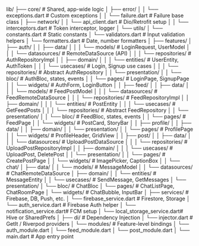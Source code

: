 lib/
├── core/ # Shared, app-wide logic
│ ├── error/
│ │ └── exceptions.dart # Custom exceptions
│ │ └── failure.dart # Failure base class
│ ├── network/
│ │ └── api_client.dart # Dio/Retrofit setup
│ │ └── interceptors.dart # Token interceptor, logger
│ └── utils/
│ └── constants.dart # Static constants
│ └── validators.dart # Input validation helpers
│ └── formatters.dart # Date, number formatters
│
├── features/
│ ├── auth/
│ │ ├── data/
│ │ │ └── models/ # LoginRequest, UserModel
│ │ │ └── datasources/ # RemoteDataSource (API)
│ │ │ └── repositories/ # AuthRepositoryImpl
│ │ ├── domain/
│ │ │ └── entities/ # UserEntity, AuthToken
│ │ │ └── usecases/ # Login, Signup use cases
│ │ │ └── repositories/ # Abstract AuthRepository
│ │ └── presentation/
│ │ └── bloc/ # AuthBloc, states, events
│ │ └── pages/ # LoginPage, SignupPage
│ │ └── widgets/ # AuthForm, LoginButton
│
│ ├── feed/
│ │ ├── data/
│ │ │ └── models/ # FeedPostModel
│ │ │ └── datasources/ # FeedRemoteDataSource
│ │ │ └── repositories/ # FeedRepositoryImpl
│ │ ├── domain/
│ │ │ └── entities/ # PostEntity
│ │ │ └── usecases/ # GetFeedPosts
│ │ │ └── repositories/ # Abstract FeedRepository
│ │ └── presentation/
│ │ └── bloc/ # FeedBloc, states, events
│ │ └── pages/ # FeedPage
│ │ └── widgets/ # PostCard, StoryBar
│
│ ├── profile/
│ │ ├── data/
│ │ ├── domain/
│ │ └── presentation/
│ │ └── pages/ # ProfilePage
│ │ └── widgets/ # ProfileHeader, GridView
│
│ ├── post/
│ │ ├── data/
│ │ │ └── datasources/ # UploadPostDataSource
│ │ │ └── repositories/ # UploadPostRepositoryImpl
│ │ ├── domain/
│ │ │ └── usecases/ # UploadPost, DeletePost
│ │ └── presentation/
│ │ └── pages/ # CreatePostPage
│ │ └── widgets/ # ImagePicker, CaptionBox
│
│ └── chat/
│ ├── data/
│ │ └── models/ # MessageModel
│ │ └── datasources/ # ChatRemoteDataSource
│ ├── domain/
│ │ └── entities/ # MessageEntity
│ │ └── usecases/ # SendMessage, GetMessages
│ └── presentation/
│ └── bloc/ # ChatBloc
│ └── pages/ # ChatListPage, ChatRoomPage
│ └── widgets/ # ChatBubble, InputBar
│
├── services/ # Firebase, DB, Push, etc.
│ └── firebase_service.dart # Firestore, Storage
│ └── auth_service.dart # Firebase Auth helper
│ └── notification_service.dart# FCM setup
│ └── local_storage_service.dart# Hive or SharedPrefs
│
├── di/ # Dependency Injection
│ └── injector.dart # GetIt / Riverpod providers
│ └── modules/ # Feature-level bindings
│ └── auth_module.dart
│ └── feed_module.dart
│ └── post_module.dart
│
└── main.dart # App entry point
